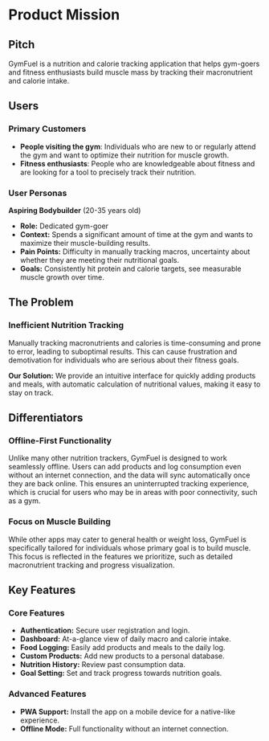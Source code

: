 # Product Mission

## Pitch

GymFuel is a nutrition and calorie tracking application that helps gym-goers and fitness enthusiasts build muscle mass by tracking their macronutrient and calorie intake.

## Users

### Primary Customers

- **People visiting the gym**: Individuals who are new to or regularly attend the gym and want to optimize their nutrition for muscle growth.
- **Fitness enthusiasts**: People who are knowledgeable about fitness and are looking for a tool to precisely track their nutrition.

### User Personas

**Aspiring Bodybuilder** (20-35 years old)

- **Role:** Dedicated gym-goer
- **Context:** Spends a significant amount of time at the gym and wants to maximize their muscle-building results.
- **Pain Points:** Difficulty in manually tracking macros, uncertainty about whether they are meeting their nutritional goals.
- **Goals:** Consistently hit protein and calorie targets, see measurable muscle growth over time.

## The Problem

### Inefficient Nutrition Tracking

Manually tracking macronutrients and calories is time-consuming and prone to error, leading to suboptimal results. This can cause frustration and demotivation for individuals who are serious about their fitness goals.

**Our Solution:** We provide an intuitive interface for quickly adding products and meals, with automatic calculation of nutritional values, making it easy to stay on track.

## Differentiators

### Offline-First Functionality

Unlike many other nutrition trackers, GymFuel is designed to work seamlessly offline. Users can add products and log consumption even without an internet connection, and the data will sync automatically once they are back online. This ensures an uninterrupted tracking experience, which is crucial for users who may be in areas with poor connectivity, such as a gym.

### Focus on Muscle Building

While other apps may cater to general health or weight loss, GymFuel is specifically tailored for individuals whose primary goal is to build muscle. This focus is reflected in the features we prioritize, such as detailed macronutrient tracking and progress visualization.

## Key Features

### Core Features

- **Authentication:** Secure user registration and login.
- **Dashboard:** At-a-glance view of daily macro and calorie intake.
- **Food Logging:** Easily add products and meals to the daily log.
- **Custom Products:** Add new products to a personal database.
- **Nutrition History:** Review past consumption data.
- **Goal Setting:** Set and track progress towards nutrition goals.

### Advanced Features

- **PWA Support:** Install the app on a mobile device for a native-like experience.
- **Offline Mode:** Full functionality without an internet connection.

